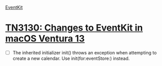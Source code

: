 [EventKit](https://developer.apple.com/documentation/eventkit)


# [TN3130: Changes to EventKit in macOS Ventura 13](https://developer.apple.com/documentation/technotes/tn3130-changes-to-eventkit-in-macos13-ventura)


- [ ] The inherited initializer init() throws an exception when attempting to create a new calendar. Use init(for:eventStore:) instead.
